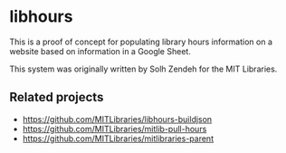 libhours
========

This is a proof of concept for populating library hours information on a
website based on information in a Google Sheet.

This system was originally written by Solh Zendeh for the MIT Libraries.

## Related projects

* https://github.com/MITLibraries/libhours-buildjson
* https://github.com/MITLibraries/mitlib-pull-hours
* https://github.com/MITLibraries/mitlibraries-parent
